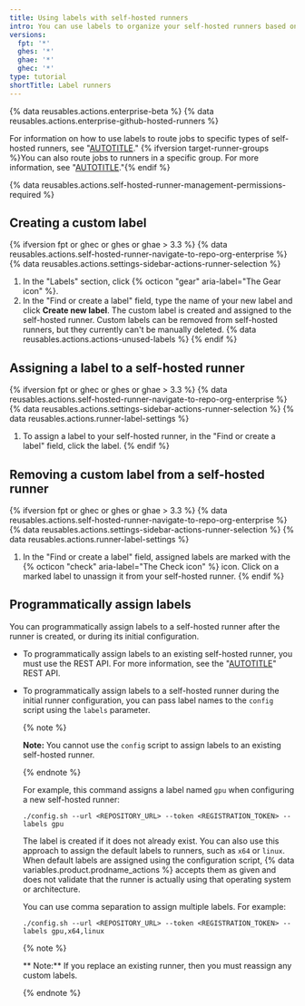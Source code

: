 ```yaml
---
title: Using labels with self-hosted runners
intro: You can use labels to organize your self-hosted runners based on their characteristics.
versions:
  fpt: '*'
  ghes: '*'
  ghae: '*'
  ghec: '*'
type: tutorial
shortTitle: Label runners
---
```


{% data reusables.actions.enterprise-beta %}
{% data reusables.actions.enterprise-github-hosted-runners %}

For information on how to use labels to route jobs to specific types of self-hosted runners, see "[AUTOTITLE](/actions/hosting-your-own-runners/using-self-hosted-runners-in-a-workflow)." {% ifversion target-runner-groups %}You can also route jobs to runners in a specific group. For more information, see "[AUTOTITLE](/actions/using-jobs/choosing-the-runner-for-a-job#targeting-runners-in-a-group)."{% endif %}

{% data reusables.actions.self-hosted-runner-management-permissions-required %}

## Creating a custom label

{% ifversion fpt or ghec or ghes or ghae > 3.3 %}
{% data reusables.actions.self-hosted-runner-navigate-to-repo-org-enterprise %}
 {% data reusables.actions.settings-sidebar-actions-runner-selection %}
 1. In the "Labels" section, click {% octicon "gear" aria-label="The Gear icon" %}.
 1. In the "Find or create a label" field, type the name of your new label and click **Create new label**.
 The custom label is created and assigned to the self-hosted runner. Custom labels can be removed from self-hosted runners, but they currently can't be manually deleted. {% data reusables.actions.actions-unused-labels %}
{% endif %}

## Assigning a label to a self-hosted runner

{% ifversion fpt or ghec or ghes or ghae > 3.3 %}
{% data reusables.actions.self-hosted-runner-navigate-to-repo-org-enterprise %}
{% data reusables.actions.settings-sidebar-actions-runner-selection %}
{% data reusables.actions.runner-label-settings %}
  1. To assign a label to your self-hosted runner, in the "Find or create a label" field, click the label. 
{% endif %}

## Removing a custom label from a self-hosted runner

{% ifversion fpt or ghec or ghes or ghae > 3.3 %}
{% data reusables.actions.self-hosted-runner-navigate-to-repo-org-enterprise %}
{% data reusables.actions.settings-sidebar-actions-runner-selection %}
{% data reusables.actions.runner-label-settings %}
  1. In the "Find or create a label" field, assigned labels are marked with the {% octicon "check" aria-label="The Check icon" %} icon. Click on a marked label to unassign it from your self-hosted runner. 
{% endif %}

## Programmatically assign labels

You can programmatically assign labels to a self-hosted runner after the runner is created, or during its initial configuration.

* To programmatically assign labels to an existing self-hosted runner, you must use the REST API. For more information, see the "[AUTOTITLE](/rest/actions/self-hosted-runners)" REST API.
* To programmatically assign labels to a self-hosted runner during the initial runner configuration, you can pass label names to the `config` script using the `labels` parameter.

  {% note %}
  
  **Note:** You cannot use the `config` script to assign labels to an existing self-hosted runner.
  
  {% endnote %}

  For example, this command assigns a label named `gpu` when configuring a new self-hosted runner:

  ```
  ./config.sh --url <REPOSITORY_URL> --token <REGISTRATION_TOKEN> --labels gpu
  ```

  The label is created if it does not already exist. You can also use this approach to assign the default labels to runners, such as `x64` or `linux`. When default labels are assigned using the configuration script, {% data variables.product.prodname_actions %} accepts them as given and does not validate that the runner is actually using that operating system or architecture.

  You can use comma separation to assign multiple labels. For example:

  ```
  ./config.sh --url <REPOSITORY_URL> --token <REGISTRATION_TOKEN> --labels gpu,x64,linux
  ```

  {% note %}

  ** Note:** If you replace an existing runner, then you must reassign any custom labels.

  {% endnote %}
